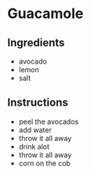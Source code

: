# Guacamole
## Ingredients
* avocado
* lemon
* salt
## Instructions
 * peel the avocados
 * add water
 * throw it all away
 * drink alot
 * throw it all away
 * corn on the cob

